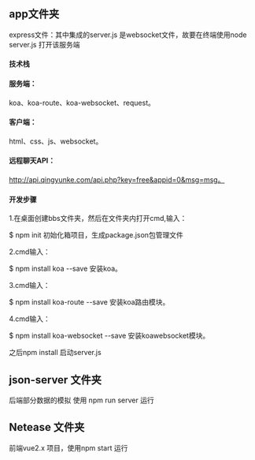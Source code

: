 ## app文件夹
express文件：其中集成的server.js 是websocket文件，故要在终端使用node server.js 打开该服务端

#### 技术栈
#### 服务端：
koa、koa-route、koa-websocket、request。

#### 客户端：
html、css、js、websocket。

#### 远程聊天API：
http://api.qingyunke.com/api.php?key=free&appid=0&msg=msg。


#### 开发步骤
1.在桌面创建bbs文件夹，然后在文件夹内打开cmd,输入：

$ npm init
初始化箱项目，生成package.json包管理文件

2.cmd输入：

$ npm install koa --save
安装koa。

3.cmd输入：

$ npm install koa-route --save
安装koa路由模块。

4.cmd输入：

$ npm install koa-websocket --save
安装koawebsocket模块。

之后npm install 启动server.js

## json-server 文件夹
后端部分数据的模拟 使用 npm run server 运行
## Netease 文件夹 
前端vue2.x 项目，使用npm start 运行


